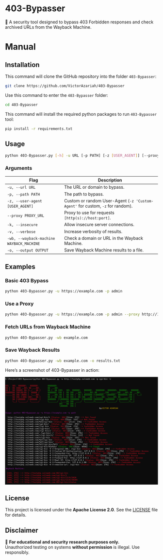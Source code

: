 # 403-Bypasser
🚀 A security tool designed to bypass 403 Forbidden responses and check archived URLs from the Wayback Machine.

# Manual
## Installation

This command will clone the GitHub repository into the folder `403-Bypasser`:

```bash
git clone https://github.com/VictorAzariah/403-Bypasser
```

Use this command to enter the `403-Bypasser` folder:

```bash
cd 403-Bypasser
```

This command will install the required python packages to run `403-Bypasser` tool:

```bash
pip install -r requirements.txt
```

## **Usage**  
```bash
python 403-Bypasser.py [-h] -u URL [-p PATH] [-z [USER_AGENT]] [--proxy PROXY_URL] [-k] [-v] [-wb WAYBACK_MACHINE] [-o OUTPUT]
```

### **Arguments**
| Flag | Description |
|------|------------|
| `-u, --url URL` | The URL or domain to bypass. |
| `-p, --path PATH` | The path to bypass. |
| `-z, --user-agent [USER_AGENT]` | Custom or random User-Agent (`-z 'Custom-Agent'` for custom, `-z` for random). |
| `--proxy PROXY_URL` | Proxy to use for requests `[http(s)://host:port]`. |
| `-k, --insecure` | Allow insecure server connections. |
| `-v, --verbose` | Increase verbosity of results. |
| `-wb, --wayback-machine WAYBACK_MACHINE` | Check a domain or URL in the Wayback Machine. |
| `-o, --output OUTPUT` | Save Wayback Machine results to a file. |

## **Examples**
### **Basic 403 Bypass**
```bash
python 403-Bypasser.py -u https://example.com -p admin
```

### **Use a Proxy**
```bash
python 403-Bypasser.py -u https://example.com -p admin --proxy http://127.0.0.1:8080
```

### **Fetch URLs from Wayback Machine**
```bash
python 403-Bypasser.py -wb example.com
```

### **Save Wayback Results**
```bash
python 403-Bypasser.py -wb example.com -o results.txt
```

Here’s a screenshot of 403-Bypasser in action:

![403-Bypasser Screenshot](https://github.com/VictorAzariah/403-Bypasser/blob/main/Screenshot.png)

## **License**
This project is licensed under the **Apache License 2.0**. See the [LICENSE](https://github.com/VictorAzariah/403-Bypasser/blob/main/LICENSE) file for details.  

## **Disclaimer**
🔴 **For educational and security research purposes only.**  
Unauthorized testing on systems **without permission** is illegal. Use responsibly.
